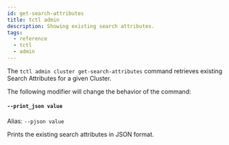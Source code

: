 ```yaml
---
id: get-search-attributes
title: tctl admin
description: Showing existing search attributes.
tags:
  - reference
  - tctl
  - admin
---
```


The `tctl admin cluster get-search-attributes` command retrieves existing Search Attributes for a given Cluster.

The following modifier will change the behavior of the command:

#### `--print_json value`

Alias: `--pjson value`

Prints the existing search attributes in JSON format.
